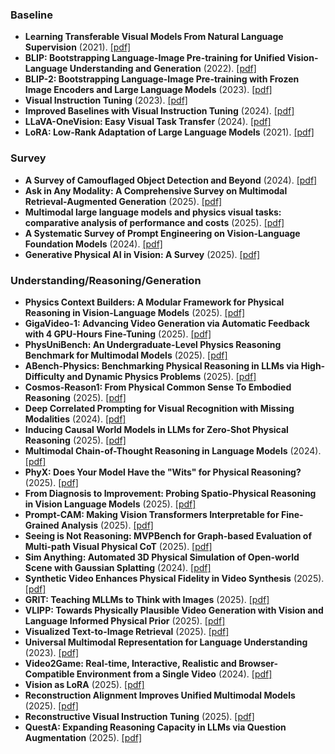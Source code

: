 ### Baseline
- **Learning Transferable Visual Models From Natural Language Supervision** (2021). [[pdf]](https://arxiv.org/abs/2103.00020)
- **BLIP: Bootstrapping Language-Image Pre-training for Unified Vision-Language Understanding and Generation** (2022). [[pdf]](https://arxiv.org/abs/2201.12086)
- **BLIP-2: Bootstrapping Language-Image Pre-training with Frozen Image Encoders and Large Language Models** (2023). [[pdf]](https://arxiv.org/abs/2301.12597)
- **Visual Instruction Tuning** (2023). [[pdf]](https://arxiv.org/abs/2304.08485)
- **Improved Baselines with Visual Instruction Tuning** (2024). [[pdf]](https://arxiv.org/abs/2310.03744)
- **LLaVA-OneVision: Easy Visual Task Transfer** (2024). [[pdf]](https://arxiv.org/abs/2408.03326)
- **LoRA: Low-Rank Adaptation of Large Language Models** (2021). [[pdf]](https://arxiv.org/abs/2106.09685)
  
### Survey
- **A Survey of Camouflaged Object Detection and Beyond** (2024). [[pdf]](https://arxiv.org/pdf/2408.14562)
- **Ask in Any Modality: A Comprehensive Survey on Multimodal Retrieval-Augmented Generation** (2025). [[pdf]](https://arxiv.org/html/2502.08826v2)
- **Multimodal large language models and physics visual tasks: comparative analysis of performance and costs** (2025). [[pdf]](https://arxiv.org/pdf/2506.19662v1)
- **A Systematic Survey of Prompt Engineering on Vision-Language Foundation Models** (2024). [[pdf]](https://arxiv.org/abs/2307.12980)
- **Generative Physical AI in Vision: A Survey** (2025). [[pdf]](https://arxiv.org/abs/2501.10928)

### Understanding/Reasoning/Generation
- **Physics Context Builders: A Modular Framework for Physical Reasoning in Vision-Language Models** (2025). [[pdf]](https://arxiv.org/abs/2412.08619)
- **GigaVideo-1: Advancing Video Generation via Automatic Feedback with 4 GPU-Hours Fine-Tuning** (2025). [[pdf]](https://arxiv.org/pdf/2506.10639)
- **PhysUniBench: An Undergraduate-Level Physics Reasoning Benchmark for Multimodal Models** (2025). [[pdf]](https://arxiv.org/abs/2506.17667)
- **ABench-Physics: Benchmarking Physical Reasoning in LLMs via High-Difficulty and Dynamic Physics Problems** (2025). [[pdf]](https://arxiv.org/abs/2507.04766)
- **Cosmos-Reason1: From Physical Common Sense To Embodied Reasoning** (2025). [[pdf]](https://arxiv.org/abs/2503.15558)
- **Deep Correlated Prompting for Visual Recognition with Missing Modalities** (2024). [[pdf]](https://arxiv.org/abs/2410.06558)
- **Inducing Causal World Models in LLMs for Zero-Shot Physical Reasoning** (2025). [[pdf]](https://arxiv.org/abs/2507.19855)
- **Multimodal Chain-of-Thought Reasoning in Language Models** (2024). [[pdf]](https://arxiv.org/abs/2302.00923)
- **PhyX: Does Your Model Have the "Wits" for Physical Reasoning?** (2025). [[pdf]](https://arxiv.org/abs/2505.15929)
- **From Diagnosis to Improvement: Probing Spatio-Physical Reasoning in Vision Language Models** (2025). [[pdf]](https://arxiv.org/abs/2508.10770)
- **Prompt-CAM: Making Vision Transformers Interpretable for Fine-Grained Analysis** (2025). [[pdf]](https://arxiv.org/abs/2501.09333)
- **Seeing is Not Reasoning: MVPBench for Graph-based Evaluation of Multi-path Visual Physical CoT** (2025). [[pdf]](https://arxiv.org/abs/2505.24182)
- **Sim Anything: Automated 3D Physical Simulation of Open-world Scene with Gaussian Splatting** (2024). [[pdf]](https://arxiv.org/html/2411.12789v1)
- **Synthetic Video Enhances Physical Fidelity in Video Synthesis** (2025). [[pdf]](https://arxiv.org/abs/2503.20822)
- **GRIT: Teaching MLLMs to Think with Images** (2025). [[pdf]](https://arxiv.org/abs/2505.15879)
- **VLIPP: Towards Physically Plausible Video Generation with Vision and Language Informed Physical Prior** (2025). [[pdf]](https://arxiv.org/abs/2503.23368)
- **Visualized Text-to-Image Retrieval** (2025). [[pdf]](https://arxiv.org/abs/2505.20291)
- **Universal Multimodal Representation for Language Understanding** (2023). [[pdf]](https://arxiv.org/abs/2301.03344)
- **Video2Game: Real-time, Interactive, Realistic and Browser-Compatible Environment from a Single Video** (2024). [[pdf]](https://arxiv.org/abs/2404.09833)
- **Vision as LoRA** (2025). [[pdf]](https://arxiv.org/abs/2503.20680)
- **Reconstruction Alignment Improves Unified Multimodal Models** (2025). [[pdf]](https://arxiv.org/pdf/2509.07295)
- **Reconstructive Visual Instruction Tuning** (2025). [[pdf]](https://arxiv.org/pdf/2410.09575)
- **QuestA: Expanding Reasoning Capacity in LLMs via Question Augmentation** (2025). [[pdf]](https://arxiv.org/abs/2507.13266)

